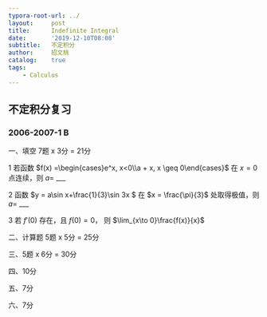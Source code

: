 ```yaml
---
typora-root-url: ../
layout:     post
title:      Indefinite Integral
date:       '2019-12-10T08:08'
subtitle:   不定积分
author:     招文桃
catalog:    true
tags:
    - Calculus
---
```


## 不定积分复习

### 2006-2007-1 B

一、填空  7题 x 3分 = 21分

1 若函数 $f(x) =\begin{cases}e^x, x<0\\a + x, x \geq 0\end{cases}$ 在 $x = 0$ 点连续，则 $a=$ ___

2 函数 $y = a\sin x+\frac{1}{3}\sin 3x $ 在 $x = \frac{\pi}{3}$ 处取得极值，则 $a=$ ___

3 若 $f'(0)$ 存在，且 $f(0)=0$， 则 $\lim_{x\to 0}\frac{f(x)}{x}$

二、计算题 5题 x 5分 = 25分

三、5题 x 6分 = 30分

四、10分

五、7分

六、7分

